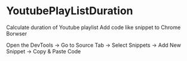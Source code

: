 # YoutubePlayListDuration
Calculate duration of Youtube playlist
Add code like snippet to Chrome Borwser

Open the DevTools -> Go to Source Tab -> Select Snippets -> Add New Snippet -> Copy & Paste Code
